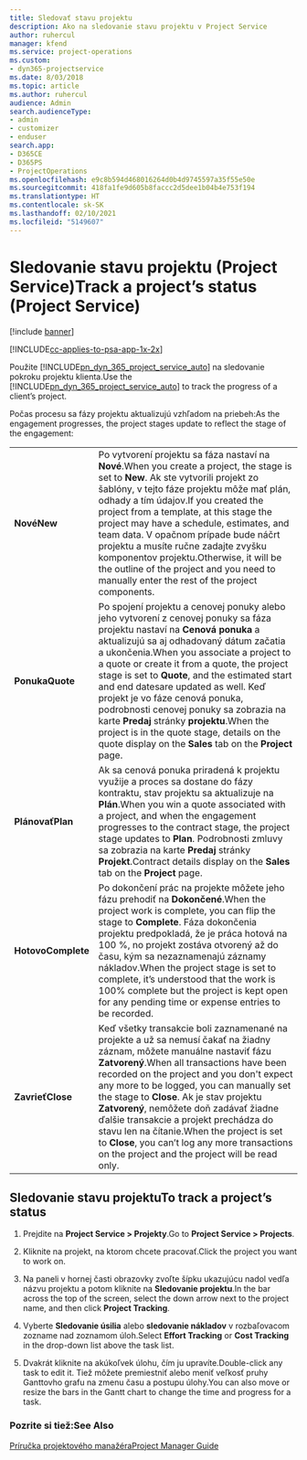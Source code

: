 ```yaml
---
title: Sledovať stavu projektu
description: Ako na sledovanie stavu projektu v Project Service
author: ruhercul
manager: kfend
ms.service: project-operations
ms.custom:
- dyn365-projectservice
ms.date: 8/03/2018
ms.topic: article
ms.author: ruhercul
audience: Admin
search.audienceType:
- admin
- customizer
- enduser
search.app:
- D365CE
- D365PS
- ProjectOperations
ms.openlocfilehash: e9c8b594d468016264d0b4d9745597a35f55e50e
ms.sourcegitcommit: 418fa1fe9d605b8faccc2d5dee1b04b4e753f194
ms.translationtype: HT
ms.contentlocale: sk-SK
ms.lasthandoff: 02/10/2021
ms.locfileid: "5149607"
---
```

# <a name="track-a-projects-status-project-service"></a><span data-ttu-id="953d3-103">Sledovanie stavu projektu (Project Service)</span><span class="sxs-lookup"><span data-stu-id="953d3-103">Track a project’s status (Project Service)</span></span>

[!include [banner](../includes/psa-now-project-operations.md)]

[!INCLUDE[cc-applies-to-psa-app-1x-2x](../includes/cc-applies-to-psa-app-1x-2x.md)]

<span data-ttu-id="953d3-104">Použite [!INCLUDE[pn_dyn_365_project_service_auto](../includes/pn-dyn-365-project-service-auto.md)] na sledovanie pokroku projektu klienta.</span><span class="sxs-lookup"><span data-stu-id="953d3-104">Use the [!INCLUDE[pn_dyn_365_project_service_auto](../includes/pn-dyn-365-project-service-auto.md)] to track the progress of a client’s project.</span></span>  

<span data-ttu-id="953d3-105">Počas procesu sa fázy projektu aktualizujú vzhľadom na priebeh:</span><span class="sxs-lookup"><span data-stu-id="953d3-105">As the engagement progresses, the project stages update to reflect the stage of the engagement:</span></span>  


|              |                                                                                                                                                                                                                                                                                                  |
|--------------|--------------------------------------------------------------------------------------------------------------------------------------------------------------------------------------------------------------------------------------------------------------------------------------------------|
|   <span data-ttu-id="953d3-106">**Nové**</span><span class="sxs-lookup"><span data-stu-id="953d3-106">**New**</span></span>    | <span data-ttu-id="953d3-107">Po vytvorení projektu sa fáza nastaví na **Nové**.</span><span class="sxs-lookup"><span data-stu-id="953d3-107">When you create a project, the stage is set to **New**.</span></span> <span data-ttu-id="953d3-108">Ak ste vytvorili projekt zo šablóny, v tejto fáze projektu môže mať plán, odhady a tím údajov.</span><span class="sxs-lookup"><span data-stu-id="953d3-108">If you created the project from a template, at this stage the project may have a schedule, estimates, and team data.</span></span> <span data-ttu-id="953d3-109">V opačnom prípade bude náčrt projektu a musíte ručne zadajte zvyšku komponentov projektu.</span><span class="sxs-lookup"><span data-stu-id="953d3-109">Otherwise, it will be the outline of the project and you need to manually enter the rest of the project components.</span></span> |
|  <span data-ttu-id="953d3-110">**Ponuka**</span><span class="sxs-lookup"><span data-stu-id="953d3-110">**Quote**</span></span>   |      <span data-ttu-id="953d3-111">Po spojení projektu a cenovej ponuky alebo jeho vytvorení z cenovej ponuky sa fáza projektu nastaví na **Cenová ponuka** a aktualizujú sa aj odhadovaný dátum začatia a ukončenia.</span><span class="sxs-lookup"><span data-stu-id="953d3-111">When you associate a project to a quote or create it from a quote, the project stage is set to **Quote**, and the estimated start and end datesare updated as well.</span></span> <span data-ttu-id="953d3-112">Keď projekt je vo fáze cenová ponuka, podrobnosti cenovej ponuky sa zobrazia na karte **Predaj** stránky **projektu**.</span><span class="sxs-lookup"><span data-stu-id="953d3-112">When the project is in the quote stage, details on the quote display on the **Sales** tab on the **Project** page.</span></span>      |
|   <span data-ttu-id="953d3-113">**Plánovať**</span><span class="sxs-lookup"><span data-stu-id="953d3-113">**Plan**</span></span>   |                                     <span data-ttu-id="953d3-114">Ak sa cenová ponuka priradená k projektu využije a proces sa dostane do fázy kontraktu, stav projektu sa aktualizuje na **Plán**.</span><span class="sxs-lookup"><span data-stu-id="953d3-114">When you win a quote associated with a project, and when the engagement progresses to the contract stage, the project stage updates to **Plan**.</span></span> <span data-ttu-id="953d3-115">Podrobnosti zmluvy sa zobrazia na karte **Predaj** stránky **Projekt**.</span><span class="sxs-lookup"><span data-stu-id="953d3-115">Contract details display on the **Sales** tab on the **Project** page.</span></span>                                      |
| <span data-ttu-id="953d3-116">**Hotovo**</span><span class="sxs-lookup"><span data-stu-id="953d3-116">**Complete**</span></span> |                    <span data-ttu-id="953d3-117">Po dokončení prác na projekte môžete jeho fázu prehodiť na **Dokončené**.</span><span class="sxs-lookup"><span data-stu-id="953d3-117">When the project work is complete, you can flip the stage to **Complete**.</span></span> <span data-ttu-id="953d3-118">Fáza dokončenia projektu predpokladá, že je práca hotová na 100 %, no projekt zostáva otvorený až do času, kým sa nezaznamenajú záznamy nákladov.</span><span class="sxs-lookup"><span data-stu-id="953d3-118">When the project stage is set to complete, it’s understood that the work is 100% complete but the project is kept open for any pending time or expense entries to be recorded.</span></span>                     |
|  <span data-ttu-id="953d3-119">**Zavrieť**</span><span class="sxs-lookup"><span data-stu-id="953d3-119">**Close**</span></span>   |           <span data-ttu-id="953d3-120">Keď všetky transakcie boli zaznamenané na projekte a už sa nemusí čakať na žiadny záznam, môžete manuálne nastaviť fázu **Zatvorený**.</span><span class="sxs-lookup"><span data-stu-id="953d3-120">When all transactions have been recorded on the project and you don't expect any more to be logged, you can manually set the stage to **Close**.</span></span> <span data-ttu-id="953d3-121">Ak je stav projektu **Zatvorený**, nemôžete doň zadávať žiadne ďalšie transakcie a projekt prechádza do stavu len na čítanie.</span><span class="sxs-lookup"><span data-stu-id="953d3-121">When the project is set to **Close**, you can’t log any more transactions on the project and the project will be read only.</span></span>           |

## <a name="to-track-a-projects-status"></a><span data-ttu-id="953d3-122">Sledovanie stavu projektu</span><span class="sxs-lookup"><span data-stu-id="953d3-122">To track a project’s status</span></span>  

1.  <span data-ttu-id="953d3-123">Prejdite na **Project Service > Projekty**.</span><span class="sxs-lookup"><span data-stu-id="953d3-123">Go to **Project Service > Projects**.</span></span>  

2.  <span data-ttu-id="953d3-124">Kliknite na projekt, na ktorom chcete pracovať.</span><span class="sxs-lookup"><span data-stu-id="953d3-124">Click the project you want to work on.</span></span>  

3.  <span data-ttu-id="953d3-125">Na paneli v hornej časti obrazovky zvoľte šípku ukazujúcu nadol vedľa názvu projektu a potom kliknite na **Sledovanie projektu**.</span><span class="sxs-lookup"><span data-stu-id="953d3-125">In the bar across the top of the screen, select the down arrow next to the project name, and then click **Project Tracking**.</span></span>  

4.  <span data-ttu-id="953d3-126">Vyberte **Sledovanie úsilia** alebo **sledovanie nákladov** v rozbaľovacom zozname nad zoznamom úloh.</span><span class="sxs-lookup"><span data-stu-id="953d3-126">Select **Effort Tracking** or **Cost Tracking** in the drop-down list above the task list.</span></span>  

5.  <span data-ttu-id="953d3-127">Dvakrát kliknite na akúkoľvek úlohu, čím ju upravíte.</span><span class="sxs-lookup"><span data-stu-id="953d3-127">Double-click any task to edit it.</span></span> <span data-ttu-id="953d3-128">Tiež môžete premiestniť alebo meniť veľkosť pruhy Ganttovho grafu na zmenu času a postupu úlohy.</span><span class="sxs-lookup"><span data-stu-id="953d3-128">You can also move or resize the bars in the Gantt chart to change the time and progress for a task.</span></span>  

### <a name="see-also"></a><span data-ttu-id="953d3-129">Pozrite si tiež:</span><span class="sxs-lookup"><span data-stu-id="953d3-129">See Also</span></span>  
 [<span data-ttu-id="953d3-130">Príručka projektového manažéra</span><span class="sxs-lookup"><span data-stu-id="953d3-130">Project Manager Guide</span></span>](../psa/project-manager-guide.md)
